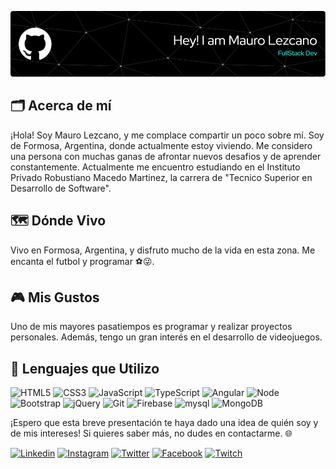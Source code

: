 ![Header](./banner.png)




## 🗂 Acerca de mí
¡Hola! Soy Mauro Lezcano, y me complace compartir un poco sobre mí. Soy de Formosa, Argentina, donde actualmente estoy viviendo. Me considero una persona con muchas ganas de afrontar nuevos desafios y de aprender constantemente.
Actualmente me encuentro estudiando en el Instituto Privado Robustiano Macedo Martinez, la carrera de "Tecnico Superior en Desarrollo de Software".

## 🗺 Dónde Vivo
Vivo en Formosa, Argentina, y disfruto mucho de la vida en esta zona. Me encanta el futbol y programar ⚽😜.

## 🎮 Mis Gustos
Uno de mis mayores pasatiempos es programar y realizar proyectos personales. Además, tengo un gran interés en el desarrollo de videojuegos.


## 🚀 Lenguajes que Utilizo
![HTML5](https://img.shields.io/badge/HTML5-E34F26.svg?logo=html5&logoColor=white) ![CSS3](https://img.shields.io/badge/CSS3-1572B6.svg?logo=css3&logoColor=white)
![JavaScript](https://img.shields.io/badge/JavaScript-323330.svg?logo=javascript&logoColor=F7DF1E) ![TypeScript](https://img.shields.io/badge/TypeScript-007ACC.svg?logo=typescript&logoColor=white) ![Angular](https://img.shields.io/badge/Angular.js-E23237.svg?logo=angularjs&logoColor=white)
![Node](https://img.shields.io/badge/Node.js-43853D.svg?logo=node.js&logoColor=white)
![Bootstrap](https://img.shields.io/badge/Bootstrap-563D7C.svg?logo=bootstrap&logoColor=white)
![jQuery](https://img.shields.io/badge/jQuery-0769AD.svg?logo=jquery&logoColor=white)
![Git](https://img.shields.io/badge/Git-black?logo=git) ![Firebase](https://img.shields.io/badge/Firebase-FFCA28?logo=firebase&logoColor=white)
![mysql](https://img.shields.io/badge/mysql-00000f.svg?logo=mysql&logoColor=white) ![MongoDB](https://img.shields.io/badge/MongoDB-4ea94b.svg?logo=mongodb&logoColor=white)

¡Espero que esta breve presentación te haya dado una idea de quién soy y de mis intereses! Si quieres saber más, no dudes en contactarme. 🌐

<a href="https://www.linkedin.com/in/mauro-lezcano-858b4920b/" target='_blank'>![Linkedin](https://img.shields.io/badge/Linkedin-0077B5.svg?logo=linkedin&logoColor=white)</a>
<a href="instagram.com/mauro_lezcano_" target='_blank'>![Instagram](https://img.shields.io/badge/Instagram-E4405F.svg?logo=instagram&logoColor=white)</a>
<a href="twitter.com/mauro_lezcano81" target='_blank'>![Twitter](https://img.shields.io/badge/Twitter-1DA1F2.svg?logo=twitter&logoColor=white)</a>
<a href="facebook.com/mauro.lezcano81" target='_blank'>![Facebook](https://img.shields.io/badge/Facebook-1877F2.svg?logo=facebook&logoColor=white)</a>
<a href="twitch.com/maurolezcano81" target='_blank'>![Twitch](https://img.shields.io/badge/Twitch-9146FF.svg?logo=twitch&logoColor=white)</a>

